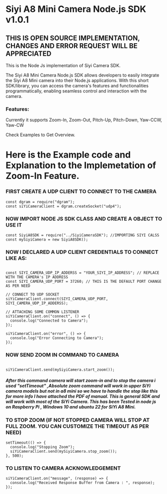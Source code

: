 # Siyi A8 Mini Camera Node.js SDK v1.0.1

## THIS IS OPEN SOURCE IMPLEMENTATION, CHANGES AND ERROR REQUEST WILL BE APPRECIATED

This is the Node Js implementation of Siyi Camera SDK.

The Siyi A8 Mini Camera Node.js SDK allows developers to easily integrate the Siyi A8 Mini camera into their Node.js applications. With this short SDK/library, you can access the camera's features and functionalities programmatically, enabling seamless control and interaction with the camera.

### Features:

Currently it supports
Zoom-In, Zoom-Out, Pitch-Up, Pitch-Down, Yaw-CCW, Yaw-CW

Check Examples to Get Overview.

# Here is the Example code and Explanation to the Implemetation of Zoom-In Feature.

### FIRST CREATE A UDP CLIENT TO CONNECT TO THE CAMERA

```
const dgram = require("dgram");
const siYiCameraClient = dgram.createSocket("udp4");
```

### NOW IMPORT NODE JS SDK CLASS AND CREATE A OBJECT TO USE IT

```
const SiyiA8SDK = require("../SiyiCameraSDK"); //IMPORTING SIYI CALSS
const mySiyiCamera = new SiyiA8SDK();
```

### NOW I DECLARED A UDP CLIENT CREDENTIALS TO CONNECT LIKE AS:

```

const SIYI_CAMERA_UDP_IP_ADDERSS = "YOUR_SIYI_IP_ADDRESS"; // REPLACE WITH THE CAMERA's IP ADDRESS
const SIYI_CAMERA_UDP_PORT = 37260; // THIS IS THE DEFAULT PORT CHANGE AS PER NEED

// CONNECT TO UDP SOCKET
siYiCameraClient.connect(SIYI_CAMERA_UDP_PORT, SIYI_CAMERA_UDP_IP_ADDERSS);

// ATTACHING SOME COMMON LISTENER
siYiCameraClient.on("connect", () => {
  console.log("Connected to Camera");
});

siYiCameraClient.on("error", () => {
  console.log("Error Connecting to Camera");
});

```

### NOW SEND ZOOM IN COMMAND TO CAMERA

```

siYiCameraClient.send(mySiyiCamera.start_zoom());

```

##### After this command camera will start zoom-in and to stop the camera i used "setTimeout" ,Absolute zoom command will work in upper SiYi camera models but not in a8 mini so we have to handle the stop like this for more info I have attached the PDF of manual. This is general SDK and will work with most of the SiYi Camera. This has been Tested in node js on Raspberry Pi , Windows 10 and ubuntu 22 for SiYi A8 Mini.

### TO STOP ZOOM (IF NOT STOPPED CAMERA WILL STOP AT FULL ZOOM. YOU CAN CUSTOMIZE THE TIMEOUT AS PER NEED)

```
setTimeout(() => {
  console.log("Stopping Zoom");
  siYiCameraClient.send(mySiyiCamera.stop_zoom());
}, 500);
```

### TO LISTEN TO CAMERA ACKNOWLEDGEMENT

```
siYiCameraClient.on("message", (response) => {
  console.log("Received Response Buffer from Camera : ", response);
});

```
